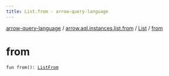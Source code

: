 ```yaml
---
title: List.from - arrow-query-language
---
```


[arrow-query-language](../../index.html) / [arrow.aql.instances.list.from](../index.html) / [List](index.html) / [from](./from.html)

# from

`fun from(): `[`ListFrom`](../../arrow.aql.instances/-list-from/index.html)